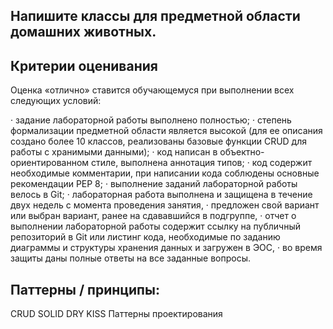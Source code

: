 ## Напишите классы для предметной области домашних животных.

## Критерии оценивания

Оценка «отлично» ставится обучающемуся при выполнении всех следующих условий:

· задание лабораторной работы выполнено полностью;
· степень формализации предметной области является высокой (для ее описания создано более 10 классов, реализованы базовые функции CRUD для работы с хранимыми данными);
· код написан в объектно-ориентированном стиле, выполнена аннотация типов;
· код содержит необходимые комментарии, при написании кода соблюдены основные рекомендации PEP 8;
· выполнение заданий лабораторной работы велось в Git;
· лабораторная работа выполнена и защищена в течение двух недель с момента проведения занятия,
· предложен свой вариант или выбран вариант, ранее на сдававшийся в подгруппе,
· отчет о выполнении лабораторной работы содержит ссылку на публичный репозиторий в Git или листинг кода, необходимые по заданию диаграммы и структуры хранения данных и загружен в ЭОС,
· во время защиты даны полные ответы на все заданные вопросы.

## Паттерны / принципы:

CRUD
SOLID
DRY
KISS
Паттерны проектирования
